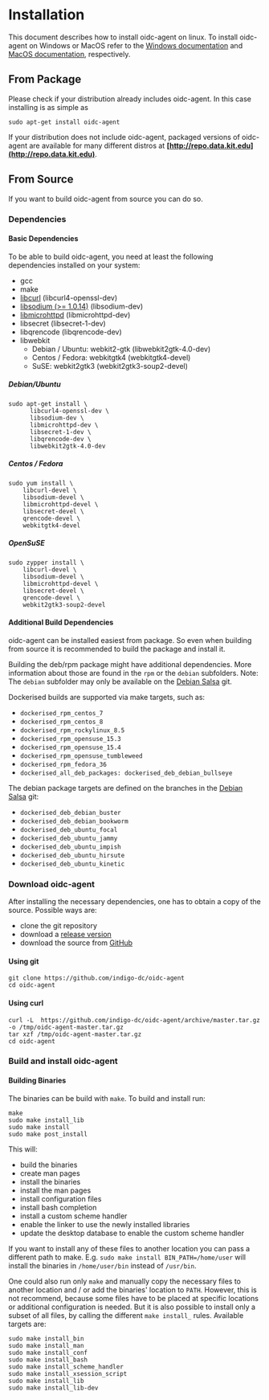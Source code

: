 # Installation

This document describes how to install oidc-agent on linux. To install oidc-agent on Windows or MacOS refer to
the  [Windows documentation](windows.md) and [MacOS documentation](macos.md), respectively.

## From Package

Please check if your distribution already includes oidc-agent. In this case installing is as simple as

```terminal
sudo apt-get install oidc-agent
```

If your distribution does not include oidc-agent, packaged versions of oidc-agent are available for many different
distros at **[http://repo.data.kit.edu](http://repo.data.kit.edu)**.

## From Source

If you want to build oidc-agent from source you can do so.

### Dependencies

#### Basic Dependencies

To be able to build oidc-agent, you need at least the following dependencies installed on your system:

- gcc
- make
- [libcurl](https://curl.haxx.se/libcurl/) (libcurl4-openssl-dev)
- [libsodium (>= 1.0.14)](https://download.libsodium.org/doc/) (libsodium-dev)
- [libmicrohttpd](https://www.gnu.org/software/libmicrohttpd/) (libmicrohttpd-dev)
- libsecret (libsecret-1-dev)
- libqrencode (libqrencode-dev)
- libwebkit
    - Debian / Ubuntu: webkit2-gtk (libwebkit2gtk-4.0-dev)
    - Centos / Fedora: webkitgtk4 (webkitgtk4-devel)
    - SuSE: webkit2gtk3 (webkit2gtk3-soup2-devel)

##### Debian/Ubuntu

```
sudo apt-get install \
      libcurl4-openssl-dev \
      libsodium-dev \
      libmicrohttpd-dev \
      libsecret-1-dev \
      libqrencode-dev \
      libwebkit2gtk-4.0-dev
```

##### Centos / Fedora

```
sudo yum install \
    libcurl-devel \
    libsodium-devel \
    libmicrohttpd-devel \
    libsecret-devel \
    qrencode-devel \
    webkitgtk4-devel
```

##### OpenSuSE

```
sudo zypper install \
    libcurl-devel \
    libsodium-devel \
    libmicrohttpd-devel \
    libsecret-devel \
    qrencode-devel \
    webkit2gtk3-soup2-devel
```


#### Additional Build Dependencies

oidc-agent can be installed easiest from package. So even when building from source it is recommended to build the
package and install it.

Building the deb/rpm package might have additional dependencies. More
information about those are found in the `rpm` or the `debian` subfolders.
Note: The `debian` subfolder may only be available on the [Debian
Salsa](https://salsa.debian.org/debian/oidc-agent) git.

Dockerised builds are supported via make targets, such as:
- `dockerised_rpm_centos_7`
- `dockerised_rpm_centos_8`
- `dockerised_rpm_rockylinux_8.5`
- `dockerised_rpm_opensuse_15.3`
- `dockerised_rpm_opensuse_15.4`
- `dockerised_rpm_opensuse_tumbleweed`
- `dockerised_rpm_fedora_36`
- `dockerised_all_deb_packages: dockerised_deb_debian_bullseye`

The debian package targets are defined on the branches in the [Debian
Salsa](https://salsa.debian.org/debian/oidc-agent) git:
- `dockerised_deb_debian_buster`
- `dockerised_deb_debian_bookworm`
- `dockerised_deb_ubuntu_focal`
- `dockerised_deb_ubuntu_jammy`
- `dockerised_deb_ubuntu_impish`
- `dockerised_deb_ubuntu_hirsute`
- `dockerised_deb_ubuntu_kinetic`


### Download oidc-agent

After installing the necessary dependencies, one has to obtain a copy of the source. Possible ways are:

- clone the git repository
- download a [release version](https://github.com/indigo-dc/oidc-agent/releases)
- download the source from [GitHub](https://github.com/indigo-dc/oidc-agent)

#### Using git

```
git clone https://github.com/indigo-dc/oidc-agent
cd oidc-agent
```

#### Using curl

```
curl -L  https://github.com/indigo-dc/oidc-agent/archive/master.tar.gz -o /tmp/oidc-agent-master.tar.gz
tar xzf /tmp/oidc-agent-master.tar.gz
cd oidc-agent
```

### Build and install oidc-agent

#### Building Binaries

The binaries can be build with `make`. To build and install run:

```
make
sudo make install_lib
sudo make install
sudo make post_install
```

This will:

- build the binaries
- create man pages
- install the binaries
- install the man pages
- install configuration files
- install bash completion
- install a custom scheme handler
- enable the linker to use the newly installed libraries
- update the desktop database to enable the custom scheme handler

If you want to install any of these files to another location you can pass a different path to make.
E.g. `sudo make install BIN_PATH=/home/user` will install the binaries in
`/home/user/bin` instead of `/usr/bin`.

One could also run only `make` and manually copy the necessary files to another location and / or add the binaries'
location to `PATH`. However, this is not recommend, because some files have to be placed at specific locations or
additional configuration is needed. But it is also possible to install only a subset of all files, by calling the
different `make install_`
rules. Available targets are:

```
sudo make install_bin
sudo make install_man
sudo make install_conf
sudo make install_bash
sudo make install_scheme_handler
sudo make install_xsession_script
sudo make install_lib
sudo make install_lib-dev
```
